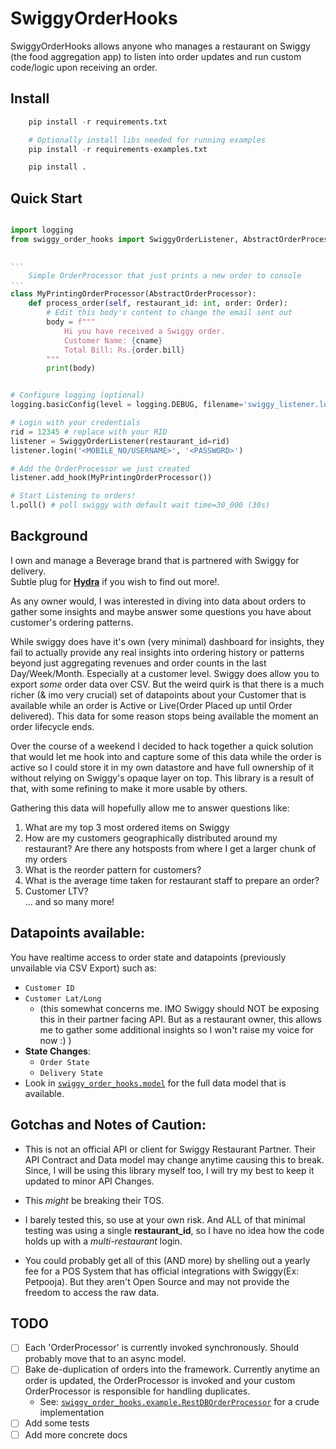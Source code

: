 # SwiggyOrderHooks

SwiggyOrderHooks allows anyone who manages a restaurant on Swiggy (the food aggregation app) to listen into order updates and run custom code/logic upon receiving an order.

## Install

```python
    pip install -r requirements.txt

    # Optionally install libs needed for running examples
    pip install -r requirements-examples.txt

    pip install .
```

## Quick Start

```python

import logging
from swiggy_order_hooks import SwiggyOrderListener, AbstractOrderProcessor


'''
    Simple OrderProcessor that just prints a new order to console
'''
class MyPrintingOrderProcessor(AbstractOrderProcessor):
    def process_order(self, restaurant_id: int, order: Order):
        # Edit this body's content to change the email sent out
        body = f"""
            Hi you have received a Swiggy order.
            Customer Name: {cname}
            Total Bill: Rs.{order.bill}
        """
        print(body)


# Configure logging (optional)
logging.basicConfig(level = logging.DEBUG, filename='swiggy_listener.log')

# Login with your credentials
rid = 12345 # replace with your RID
listener = SwiggyOrderListener(restaurant_id=rid)
listener.login('<MOBILE_NO/USERNAME>', '<PASSWORD>')

# Add the OrderProcessor we just created
listener.add_hook(MyPrintingOrderProcessor())

# Start Listening to orders!
l.poll() # poll swiggy with default wait time=30_000 (30s)

```

## Background

I own and manage a Beverage brand that is partnered with Swiggy for delivery.   
Subtle plug for [**Hydra**](www.hydrakombucha.com) if you wish to find out more!.   

As any owner would, I was interested in diving into data about orders to gather some insights and maybe answer some questions you have about customer's ordering patterns.    

While swiggy does have it's own (very minimal) dashboard for insights, they fail to actually provide any real insights into ordering history or patterns beyond just aggregating revenues and order counts in the last Day/Week/Month. Especially at a customer level.
Swiggy does allow you to export *some* order data over CSV. But the weird quirk is that there is a much richer (& imo very crucial) set of datapoints about your Customer that is available while an order is Active or Live(Order Placed up until Order delivered). This data for some reason stops being available the moment an order lifecycle ends.   

Over the course of a weekend I decided to hack together a quick solution that would let me hook into and capture some of this data while the order is active so I could store it in my own datastore and have full ownership of it without relying on Swiggy's opaque layer on top. This library is a result of that, with some refining to make it more usable by others.   

Gathering this data will hopefully allow me to answer questions like:

1. What are my top 3 most ordered items on Swiggy
2. How are my customers geographically distributed around my restaurant? Are there any hotsposts from where I get a larger chunk of my orders
3. What is the reorder pattern for customers?
4. What is the average time taken for restaurant staff to prepare an order? 
5. Customer LTV?    
 ... and so many more!
 

## Datapoints available:
You have realtime access to order state and datapoints (previously unvailable via CSV Export) such as:
 - `Customer ID`
 - `Customer Lat/Long`
    - (this somewhat concerns me. IMO Swiggy should NOT be exposing this in their partner facing API. But as a restaurant owner, this allows me to gather some additional insights so I won't raise my voice for now :) )
 - **State Changes**:
    - `Order State`
    - `Delivery State`
 - Look in [`swiggy_order_hooks.model`](./swiggy_order_hooks/model) for the full data model that is available.
    


## Gotchas and Notes of Caution:
 - This is not an official API or client for Swiggy Restaurant Partner. Their API Contract and Data model may change anytime causing this to break. Since, I will be using this library myself too, I will try my best to keep it updated to minor API Changes.

 - This *might* be breaking their TOS.

 - I barely tested this, so use at your own risk. And ALL of that minimal testing was using a single **restaurant_id**, so I have no idea how the code holds up with a *multi-restaurant* login.

 - You could probably get all of this (AND more) by shelling out a yearly fee for a POS System that has official integrations with Swiggy(Ex: Petpooja). But they aren't Open Source and may not provide the freedom to access the raw data.


## TODO
 - [ ] Each 'OrderProcessor' is currently invoked synchronously. Should probably move that to an async model. 
 - [ ] Bake de-duplication of orders into the framework. Currently anytime an order is updated, the OrderProcessor is invoked and your custom OrderProcessor is responsible for handling duplicates.
    - See: [`swiggy_order_hooks.example.RestDBOrderProcessor`](./swiggy_order_hooks/example/restdb_processor.py) for a crude implementation
 - [ ] Add some tests
 - [ ] Add more concrete docs
